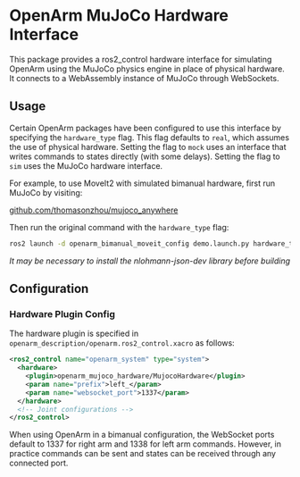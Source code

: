 # OpenArm MuJoCo Hardware Interface

This package provides a ros2_control hardware interface for simulating OpenArm using the MuJoCo physics engine in place of physical hardware. It connects to a WebAssembly instance of MuJoCo through WebSockets.

## Usage

Certain OpenArm packages have been configured to use this interface by specifying the `hardware_type` flag. 
This flag defaults to `real`, which assumes the use of physical hardware.
Setting the flag to `mock` uses an interface that writes commands to states directly (with some delays).
Setting the flag to `sim` uses the MuJoCo hardware interface.

For example, to use MoveIt2 with simulated bimanual hardware, first run MuJoCo by visiting:

[github.com/thomasonzhou/mujoco_anywhere](https://github.com/thomasonzhou/mujoco_anywhere)

Then run the original command with the `hardware_type` flag:
```sh
ros2 launch -d openarm_bimanual_moveit_config demo.launch.py hardware_type:=sim
```

*It may be necessary to install the nlohmann-json-dev library before building*

## Configuration

### Hardware Plugin Config

The hardware plugin is specified in `openarm_description/openarm.ros2_control.xacro` as follows:

```xml
<ros2_control name="openarm_system" type="system">
  <hardware>
    <plugin>openarm_mujoco_hardware/MujocoHardware</plugin>
    <param name="prefix">left_</param>
    <param name="websocket_port">1337</param>
  </hardware>
  <!-- Joint configurations -->
</ros2_control>
```

When using OpenArm in a bimanual configuration, the WebSocket ports default to 1337 for right arm and 1338 for left arm commands. However, in practice commands can be sent and states can be received through any connected port.
